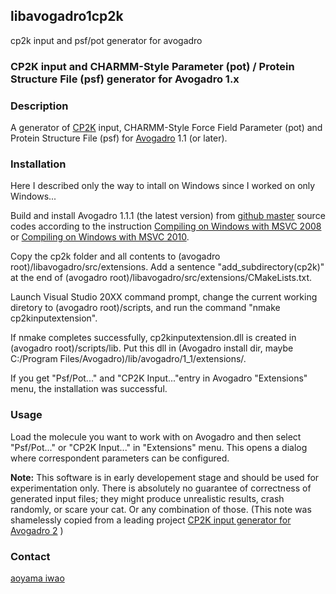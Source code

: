 ## libavogadro1cp2k
cp2k input and psf/pot generator for avogadro

### CP2K input and CHARMM-Style Parameter (pot) / Protein Structure File (psf) generator for Avogadro 1.x

###  Description
A generator of [CP2K](http://cp2k.org/) input, CHARMM-Style Force Field Parameter (pot) and Protein Structure File (psf)
for [Avogadro](http://avogadro.cc/) 1.1 (or later).

###  Installation
Here I described only the way to intall on Windows since I worked on only Windows...

Build and install Avogadro 1.1.1 (the latest version) from [github master](https://github.com/cryos/avogadro) source codes
according to the instruction 
[Compiling on Windows with MSVC 2008](http://avogadro.cc/wiki/Compiling_on_Windows_with_MSVC_2008)
or
[Compiling on Windows with MSVC 2010](http://avogadro.cc/wiki/Compiling_on_Windows_with_MSVC_2010).

Copy the cp2k folder and all contents to (avogadro root)/libavogadro/src/extensions.
Add a sentence "add_subdirectory(cp2k)" at the end of (avogadro root)/libavogadro/src/extensions/CMakeLists.txt.

Launch Visual Studio 20XX command prompt, change the current working diretory to (avogadro root)/scripts,
and run the command "nmake cp2kinputextension".

If nmake completes successfully, cp2kinputextension.dll is created in (avogadro root)/scripts/lib.
Put this dll in (Avogadro install dir, maybe C:/Program Files/Avogadro)/lib/avogadro/1_1/extensions/.

If you get "Psf/Pot..." and "CP2K Input..."entry in Avogadro "Extensions" menu, the installation was successful.

###  Usage

Load the molecule you want to work with on Avogadro and then select "Psf/Pot..." or "CP2K Input..." in "Extensions" menu.
This opens a dialog where correspondent parameters can be configured.

**Note:** This software is in early developement stage and should be used for
experimentation only. There is absolutely no guarantee of correctness of
generated input files; they might produce unrealistic results, crash randomly,
or scare your cat. Or any combination of those.
(This note was shamelessly copied from a leading project [CP2K input generator for 
Avogadro 2](https://github.com/infuniri/avogadrolibs-cp2k) )

###  Contact
[aoyama iwao](https://github.com/brhr-iwao)